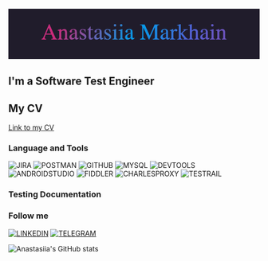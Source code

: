 [![Header](https://github.com/AnastasiiaMarkhain/AnastasiiaMarkhain/blob/main/assets/pic.gif)](https://www.linkedin.com/in/anastasia-markhain-852947102/)

## I'm a Software Test Engineer

## My CV
[Link to my CV](https://docs.google.com/document/d/1aO05buV6jk_GMSBKv5xn8zvzuS9bIHuR4_KTb3UefBI/edit)

### Language and Tools
![JIRA](https://img.shields.io/badge/-JIRA-090909?style=for-the-badge&logo=jira&logoColor=2584FF) 
![POSTMAN](https://img.shields.io/badge/-POSTMAN-090909?style=for-the-badge&logo=postman&logoColor=FF6C37)
![GITHUB](https://img.shields.io/badge/-GITHUB-090909?style=for-the-badge&logo=github&logoColor=161B28CC4D7)
![MYSQL](https://img.shields.io/badge/-MYSQL-090909?style=for-the-badge&logo=mysql&logoColor=02758F)
![DEVTOOLS](https://img.shields.io/badge/-DEVTOOLS-090909?style=for-the-badge&logo=googleChrome&logoColor=1B73E8)
![ANDROIDSTUDIO](https://img.shields.io/badge/-ANDROIDSTUDIO-090909?style=for-the-badge&logo=androidStudio&logoColor=3DDC84)
![FIDDLER](https://img.shields.io/badge/-FIDDLER-090909?style=for-the-badge)
![CHARLESPROXY](https://img.shields.io/badge/-CHARLESPROXY-090909?style=for-the-badge)
![TESTRAIL](https://img.shields.io/badge/-TESTRAIL-090909?style=for-the-badge)

### Testing Documentation

### Follow me
[![LINKEDIN](https://img.shields.io/badge/-LINKEDIN-090909?style=for-the-badge&logo=linkedin&logoColor=0273B1)](https://www.linkedin.com/in/anastasia-markhain-852947102/)
[![TELEGRAM](https://img.shields.io/badge/-TELEGRAM-090909?style=for-the-badge&logo=telegram&logoColor=0273B1)](https://t.me/ana_mark)

![Anastasiia's GitHub stats](https://github-readme-stats.vercel.app/api?username=anastasiiamarkhain&theme=radical&show_icons=true)

